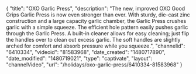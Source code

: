 {
    "title": "OXO Garlic Press",
    "description": "The new, improved OXO Good Grips Garlic Press is now even stronger than ever. With sturdy, die-cast zinc construction and a large capacity garlic chamber, the Garlic Press crushes garlic with a simple squeeze. The efficient hole pattern easily pushes garlic through the Garlic Press. A built-in cleaner allows for easy cleaning; just flip the handles over to clean out excess garlic. The soft handles are slightly arched for comfort and absorb pressure while you squeeze.",
    "channelid": "6410334",
    "videoid": "81583968",
    "date_created": "1480717890",
    "date_modified": "1480719021",
    "type": "captivate",
    "layout": "channelVideo",
    "url": "\/holidays\/oxo-garlic-press\/6410334-81583968"
}
